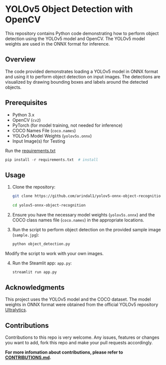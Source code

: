 # YOLOv5 Object Detection with OpenCV

This repository contains Python code demonstrating how to perform object detection using the YOLOv5 model and OpenCV. The YOLOv5 model weights are used in the ONNX format for inference.

## Overview

The code provided demonstrates loading a YOLOv5 model in ONNX format and using it to perform object detection on input images. The detections are visualized by drawing bounding boxes and labels around the detected objects.

## Prerequisites

- Python 3.x
- OpenCV (`cv2`)
- PyTorch (for model training, not needed for inference)
- COCO Names File (`coco.names`)
- YOLOv5 Model Weights (`yolov5s.onnx`)
- Input Image(s) for Testing

Run the [requirements.txt](requirements.txt)
```python
pip install -r requirements.txt  # install
```

## Usage

1. Clone the repository:
   ```bash
   git clone https://github.com/arindal1/yolov5-onnx-object-recognition.git
  
   cd yolov5-onnx-object-recognition
   ```

2. Ensure you have the necessary model weights (`yolov5s.onnx`) and the COCO class names file (`coco.names`) in the appropriate locations.

3. Run the script to perform object detection on the provided sample image (`sample.jpg`):
   ```bash
   python object_detection.py
   ```

Modify the script to work with your own images.

4. Run the Steamlit app: `app.py`:
   ```python
   streamlit run app.py
   ```

## Acknowledgments

This project uses the YOLOv5 model and the COCO dataset. The model weights in ONNX format were obtained from the official YOLOv5 repository [Ultralytics](https://github.com/ultralytics/yolov5).

## Contributions

Contributions to this repo is very welcome. Any issues, features or changes you want to add, fork this repo and make your pull requests accordingly.

**For more infomation about contributions, please refer to [CONTRIBUTIONS.md](CONTRIBUTIONS.md).**
